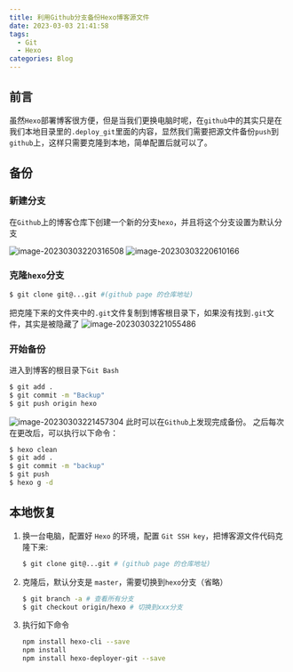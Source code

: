 ```yaml
---
title: 利用Github分支备份Hexo博客源文件
date: 2023-03-03 21:41:58
tags:
  - Git
  - Hexo
categories: Blog
---
```


## 前言

虽然`Hexo`部署博客很方便，但是当我们更换电脑时呢，在`github`中的其实只是在我们本地目录里的`.deploy_git`里面的内容，显然我们需要把源文件备份`push`到`github`上，这样只需要克隆到本地，简单配置后就可以了。

## 备份

### 新建分支

在`Github`上的博客仓库下创建一个新的分支`hexo`，并且将这个分支设置为默认分支

![image-20230303220316508](https://images-1311785948.cos.ap-chengdu.myqcloud.com/typora/20230303220318.png)
![image-20230303220610166](https://images-1311785948.cos.ap-chengdu.myqcloud.com/typora/20230303220611.png)

### 克隆`hexo`分支

```bash
$ git clone git@...git #(github page 的仓库地址)
```

把克隆下来的文件夹中的`.git`文件复制到博客根目录下，如果没有找到`.git`文件，其实是被隐藏了
![image-20230303221055486](https://images-1311785948.cos.ap-chengdu.myqcloud.com/typora/20230303221056.png)

### 开始备份

进入到博客的根目录下`Git Bash`

```bash
$ git add .
$ git commit -m "Backup"
$ git push origin hexo
```

![image-20230303221457304](https://images-1311785948.cos.ap-chengdu.myqcloud.com/typora/20230303221458.png)
此时可以在`Github`上发现完成备份。
之后每次在更改后，可以执行以下命令：

```bash
$ hexo clean
$ git add .
$ git commit -m "backup"
$ git push
$ hexo g -d
```

## 本地恢复

1. 换一台电脑，配置好 `Hexo` 的环境，配置 `Git SSH key`，把博客源文件代码克隆下来:

   ```bash
   $ git clone git@...git # (github page 的仓库地址)
   ```

2. 克隆后，默认分支是 `master`，需要切换到`hexo`分支（省略）

   ```bash
   $ git branch -a # 查看所有分支
   $ git checkout origin/hexo # 切换到xxx分支
   ```

3. 执行如下命令

   ```bash
   npm install hexo-cli --save
   npm install
   npm install hexo-deployer-git --save
   ```

